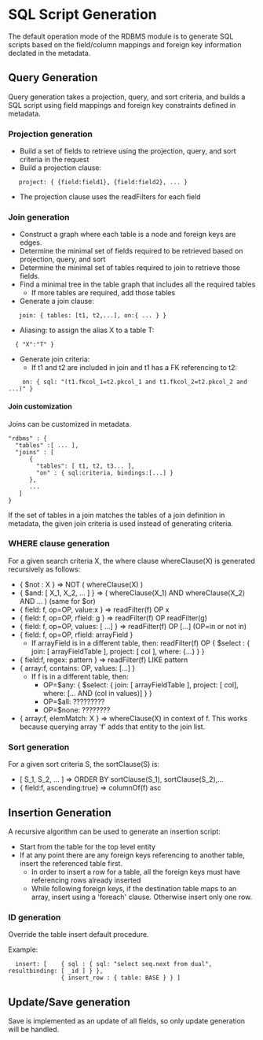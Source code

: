 # SQL Script Generation

The default operation mode of the RDBMS module is to generate SQL
scripts based on the field/column mappings and foreign key information
declated in the metadata.

## Query Generation

Query  generation takes a  projection, query,  and sort  criteria, and
builds a SQL  script using field mappings and  foreign key constraints
defined in metadata.

### Projection generation
 - Build a set of fields to retrieve using the projection, query, and sort criteria in the request
 - Build a projection clause:
```
   project: { {field:field1}, {field:field2}, ... }
```
 - The projection clause uses the readFilters for each field

### Join generation

 - Construct a graph where each table is a node and foreign keys are edges. 
 - Determine the minimal set of fields required to be retrieved based on projection, query, and sort
 - Determine the minimal set of tables required to join to retrieve those fields.
 - Find a minimal tree in the table graph that includes all the required tables
   - If more tables are required, add those tables
 - Generate a join clause:
```
   join: { tables: [t1, t2,...], on:{ ... } }
```
 - Aliasing: to assign the alias X to a table T:
```
  { "X":"T" }
```
   
 - Generate join criteria:
   - If t1 and t2 are included in join and t1 has a FK referencing to t2:
```
    on: { sql: "(t1.fkcol_1=t2.pkcol_1 and t1.fkcol_2=t2.pkcol_2 and ...)" }
```

#### Join customization

Joins can be customized in metadata.

```
"rdbms" : {
  "tables" :[ ... ],
  "joins" : [
      {
        "tables": [ t1, t2, t3... ],
        "on" : { sql:criteria, bindings:[...] }
      },
      ...
   ]
}
```

If the set of tables in a join matches the tables of a join definition
in metadata, the given join criteria is used instead of generating
criteria.


### WHERE clause generation

For a given search criteria X, the where clause whereClause(X) is generated recursively as follows:

 - { $not : X } =>  NOT ( whereClause(X) )
 - { $and: [ X_1, X_2, ... ] } => ( whereClause(X_1) AND whereClause(X_2) AND ... ) (same for $or)
 - { field: f, op=OP, value:x } => readFilter(f) OP x
 - { field: f, op=OP, rfield: g } => readFilter(f) OP readFilter(g)
 - { field: f, op=OP, values: [ ...] } => readFilter(f) OP [...] (OP=in or not in)
 - { field: f, op=OP, rfield: arrayField }
    - If arrayField is in a different table, then:
         readFilter(f) OP { $select : { join: [ arrayFieldTable ], project: [ col ], where: {...} } }
 - { field:f, regex: pattern } => readFilter(f) LIKE pattern 
 - { array:f, contains: OP, values: [...] }
    - If f is in a different table, then:
       - OP=$any:
         { $select: { join: [ arrayFieldTable ], project: [ col], where: [... AND (col in values)] } }
       - OP=$all:
          ?????????
       - OP=$none:
          ????????
 - { array:f, elemMatch: X } => whereClause(X) in context of f. This works because querying array 'f' adds that entity to the join list.


### Sort generation

For a given sort criteria S, the sortClause(S) is:
 - [ S_1, S_2, ... ] => ORDER BY sortClause(S_1), sortClause(S_2),...
 - { field:f, ascending:true} => columnOf(f) asc



## Insertion Generation

A recursive algorithm can be used to generate an insertion script:

 - Start from the table for the top level entity
 - If at any point there are any foreign keys referencing to another table, insert the referenced table first.
   - In order to insert a row for a table, all the foreign keys must have referencing rows already inserted
   - While following foreign keys, if the destination table maps to an array, insert using a 'foreach' clause. Otherwise insert only one row.

### ID generation
Override the table insert default procedure.

Example:
```
  insert: [    { sql : { sql: "select seq.next from dual", resultbinding: [ _id ] } },
               { insert_row : { table: BASE } } ]
```

## Update/Save generation

Save is implemented as an update of all fields, so only update generation will be handled.
